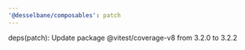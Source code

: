```yaml
---
'@desselbane/composables': patch
---
```


deps(patch): Update package @vitest/coverage-v8 from 3.2.0 to 3.2.2
